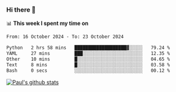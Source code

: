 ### Hi there 👋

📊 **This week I spent my time on**
<!--START_SECTION:waka-->

```txt
From: 16 October 2024 - To: 23 October 2024

Python   2 hrs 58 mins   ███████████████████▓░░░░░   79.24 %
YAML     27 mins         ███░░░░░░░░░░░░░░░░░░░░░░   12.35 %
Other    10 mins         █░░░░░░░░░░░░░░░░░░░░░░░░   04.65 %
Text     8 mins          █░░░░░░░░░░░░░░░░░░░░░░░░   03.58 %
Bash     0 secs          ░░░░░░░░░░░░░░░░░░░░░░░░░   00.12 %
```

<!--END_SECTION:waka-->


[![Paul's github stats](https://github-readme-stats.vercel.app/api?username=mickeyouyou&theme=dracula&show_icons=true)](https://github.com/anuraghazra/github-readme-stats)
